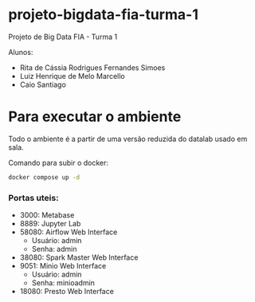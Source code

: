 # projeto-bigdata-fia-turma-1

Projeto de Big Data FIA - Turma 1

Alunos:
  - Rita de Cássia Rodrigues Fernandes Simoes
  - Luiz Henrique de Melo Marcello
  - Caio Santiago

# Para executar o ambiente

Todo o ambiente é a partir de uma versão reduzida do datalab usado em sala.

Comando para subir o docker:
```sh
docker compose up -d
```

### Portas uteis:

  - 3000: Metabase
  - 8889: Jupyter Lab
  - 58080: Airflow Web Interface
    - Usuário: admin
    - Senha: admin
  - 38080: Spark Master Web Interface
  - 9051: Minio Web Interface
    - Usuário: admin
    - Senha: minioadmin
  - 18080: Presto Web Interface